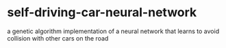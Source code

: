 # self-driving-car-neural-network
a genetic algorithm implementation of a neural network that learns to avoid collision with other cars on the road
